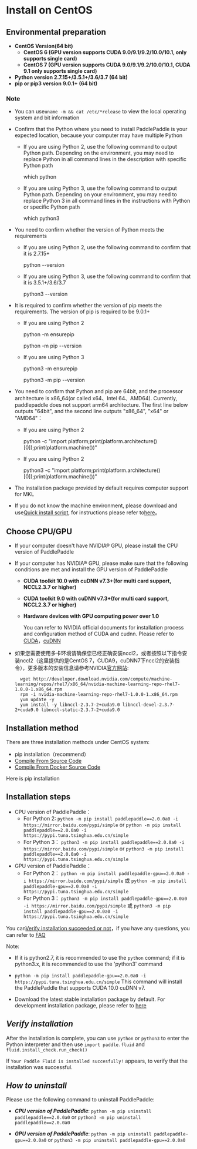 # **Install on CentOS**


## Environmental preparation

* **CentOS Version(64 bit)**
    * **CentOS 6 (GPU version supports CUDA 9.0/9.1/9.2/10.0/10.1, only supports single card)**
    * **CentOS 7 (GPU version supports CUDA 9.0/9.1/9.2/10.0/10.1, CUDA 9.1 only supports single card)**
* **Python version 2.7.15+/3.5.1+/3.6/3.7 (64 bit)**
* **pip or pip3 version 9.0.1+ (64 bit)**

### Note

* You can use`uname -m && cat /etc/*release` to view the local operating system and bit information
* Confirm that the Python where you need to install PaddlePaddle is your expected location, because your computer may have multiple Python

    * If you are using Python 2, use the following command to output Python path. Depending on the environment, you may need to replace Python in all command lines in the description with specific Python path

        which python

    * If you are using Python 3, use the following command to output Python path. Depending on your environment, you may need to replace Python 3 in all command lines in the instructions with Python or specific Python path

        which python3

* You need to confirm whether the version of Python meets the requirements

    * If you are using Python 2, use the following command to confirm that it is 2.7.15+

        python --version

    * If you are using Python 3, use the following command to confirm that it is 3.5.1+/3.6/3.7

        python3 --version

* It is required to confirm whether the version of pip meets the requirements. The version of pip is required to be 9.0.1+

    * If you are using Python 2

        python -m ensurepip

        python -m pip --version

    * If you are using Python 3

        python3 -m ensurepip

        python3 -m pip --version

* You need to confirm that Python and pip are 64bit, and the processor architecture is x86_64(or called x64、Intel 64、AMD64). Currently, paddlepaddle does not support arm64 architecture. The first line below outputs "64bit", and the second line outputs "x86_64", "x64" or "AMD64"：

    * If you are using Python 2

        python -c "import platform;print(platform.architecture()[0]);print(platform.machine())"

    * If you are using Python 2

        python3 -c "import platform;print(platform.architecture()[0]);print(platform.machine())"

* The installation package provided by default requires computer support for MKL
* If you do not know the machine environment, please download and use[Quick install script](https://fast-install.bj.bcebos.com/fast_install.sh), for instructions please refer to[here](https://github.com/PaddlePaddle/FluidDoc/tree/develop/doc/fluid/beginners_guide/install/install_script.md)。

## Choose CPU/GPU

* If your computer doesn't have NVIDIA® GPU, please install the CPU version of PaddlePaddle

* If your computer has NVIDIA® GPU, please make sure that the following conditions are met and install the GPU version of PaddlePaddle

	* **CUDA toolkit 10.0 with cuDNN v7.3+(for multi card support, NCCL2.3.7 or higher)**
	* **CUDA toolkit 9.0 with cuDNN v7.3+(for multi card support, NCCL2.3.7 or higher)**
	* **Hardware devices with GPU computing power over 1.0**

		You can refer to NVIDIA official documents for installation process and configuration method of CUDA and cudnn. Please refer to [CUDA](https://docs.nvidia.com/cuda/cuda-installation-guide-linux/)，[cuDNN](https://docs.nvidia.com/deeplearning/sdk/cudnn-install/)

* 如果您需要使用多卡环境请确保您已经正确安装nccl2，或者按照以下指令安装nccl2（这里提供的是CentOS 7，CUDA9，cuDNN7下nccl2的安装指令），更多版本的安装信息请参考NVIDIA[官方网站](https://developer.nvidia.com/nccl):


		wget http://developer.download.nvidia.com/compute/machine-learning/repos/rhel7/x86_64/nvidia-machine-learning-repo-rhel7-1.0.0-1.x86_64.rpm
		rpm -i nvidia-machine-learning-repo-rhel7-1.0.0-1.x86_64.rpm
		yum update -y
		yum install -y libnccl-2.3.7-2+cuda9.0 libnccl-devel-2.3.7-2+cuda9.0 libnccl-static-2.3.7-2+cuda9.0

## Installation method

There are three installation methods under CentOS system:

* pip installation（recommend）
* [Compile From Source Code](./compile/compile_CentOS_en.html#ct_source)
* [Compile From Docker Source Code](./compile/compile_CentOS_en.html#ct_docker)

Here is pip installation

## Installation steps

* CPU version of PaddlePaddle：
  * For Python 2: `python -m pip install paddlepaddle==2.0.0a0 -i https://mirror.baidu.com/pypi/simple` or `python -m pip install paddlepaddle==2.0.0a0 -i https://pypi.tuna.tsinghua.edu.cn/simple`
  * For Python 3： `python3 -m pip install paddlepaddle==2.0.0a0 -i https://mirror.baidu.com/pypi/simple` or `python3 -m pip install paddlepaddle==2.0.0a0 -i https://pypi.tuna.tsinghua.edu.cn/simple`
* GPU version of PaddlePaddle：
  * For Python 2： `python -m pip install paddlepaddle-gpu==2.0.0a0 -i https://mirror.baidu.com/pypi/simple` 或 `python -m pip install paddlepaddle-gpu==2.0.0a0 -i https://pypi.tuna.tsinghua.edu.cn/simple`
  * For Python 3： `python3 -m pip install paddlepaddle-gpu==2.0.0a0 -i https://mirror.baidu.com/pypi/simple` 或 `python3 -m pip install paddlepaddle-gpu==2.0.0a0 -i https://pypi.tuna.tsinghua.edu.cn/simple`

You can[Verify installation succeeded or not](#check)，if you have any questions, you can refer to [FAQ](./FAQ.html)


Note: 

* If it is python2.7, it is recommended to use the `python` command; if it is python3.x, it is recommended to use the 'python3' command


* `python -m pip install paddlepaddle-gpu==2.0.0a0 -i https://pypi.tuna.tsinghua.edu.cn/simple` This command will install the PaddlePaddle that supports CUDA 10.0 cuDNN v7. 


* Download the latest stable installation package by default. For development installation package, please refer to [here](./Tables.html#ciwhls)

<a name="check"></a>
## ***Verify installation***

After the installation is complete, you can use `python` or `python3` to enter the Python interpreter and then use `import paddle.fluid` and `fluid.install_check.run_check()`

If `Your Paddle Fluid is installed succesfully!` appears, to verify that the installation was successful.


## ***How to uninstall***

Please use the following command to uninstall PaddlePaddle:

* ***CPU version of PaddlePaddle***: `python -m pip uninstall paddlepaddle==2.0.0a0` or `python3 -m pip uninstall paddlepaddle==2.0.0a0`

* ***GPU version of PaddlePaddle***: `python -m pip uninstall paddlepaddle-gpu==2.0.0a0` or `python3 -m pip uninstall paddlepaddle-gpu==2.0.0a0`
